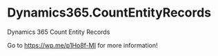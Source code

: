 # Dynamics365.CountEntityRecords
Dynamics 365 Count Entity Records

Go to https://wp.me/p1Ho8f-MI for more information!
